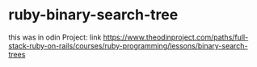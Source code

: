 # ruby-binary-search-tree

this was in odin Project: link https://www.theodinproject.com/paths/full-stack-ruby-on-rails/courses/ruby-programming/lessons/binary-search-trees

